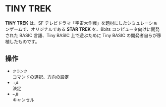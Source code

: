 # TINY TREK
**TINY TREK** は、SF テレビドラマ「宇宙大作戦」を題材にしたシミュレーションゲームで、オリジナルである **STAR TREK** を、8bits コンピュータ向けに開発された BASIC 言語、Tiny BASIC 上で遊ぶために Tiny BASIC の開発者自らが移植したものです。

## 操作
- `クランク`<br>コマンドの選択、方向の設定
- `→`,`A`<br>決定
- `←`,`B`<br>キャンセル
